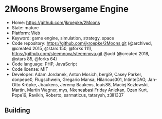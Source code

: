 # 2Moons Browsergame Engine

- Home: https://github.com/jkroepke/2Moons
- State: mature
- Platform: Web
- Keyword: game engine, simulation, strategy, space
- Code repository: https://github.com/jkroepke/2Moons.git (@archived, @created 2015, @stars 150, @forks 111), https://github.com/steemnova/steemnova.git @add (@created 2018, @stars 85, @forks 64)
- Code language: PHP, JavaScript
- Code license: MIT
- Developer: Adam Jordanek, Anton Mosich, bergi9, Casey Parker, donpepe0, Flugschwein, Gregario Mansa, Hilarious001, IntinteDAO, Jan-Otto Kröpke, Jbaukens, Jeremy Baukens, louis88, Maciej Kozłowski, Martin, Martin Wagner, mys, Nkeneabasi Friday Aniekan, Ozan Kurt, Pope19, Ravikin, Roberto, sarmaticus, tatarysh, z3ll1337

## Building
